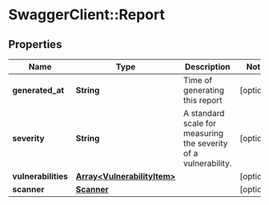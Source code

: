 # SwaggerClient::Report

## Properties
Name | Type | Description | Notes
------------ | ------------- | ------------- | -------------
**generated_at** | **String** | Time of generating this report | [optional] 
**severity** | **String** | A standard scale for measuring the severity of a vulnerability. | [optional] 
**vulnerabilities** | [**Array&lt;VulnerabilityItem&gt;**](VulnerabilityItem.md) |  | [optional] 
**scanner** | [**Scanner**](Scanner.md) |  | [optional] 


